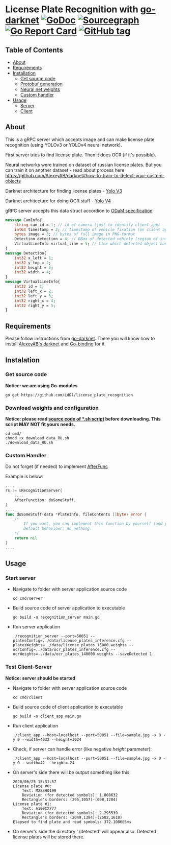 # License Plate Recognition with [go-darknet](https://github.com/LdDl/go-darknet) [![GoDoc](https://godoc.org/github.com/LdDl/license_plate_recognition?status.svg)](https://godoc.org/github.com/LdDl/license_plate_recognition) [![Sourcegraph](https://sourcegraph.com/github.com/LdDl/license_plate_recognition/-/badge.svg)](https://sourcegraph.com/github.com/LdDl/license_plate_recognition?badge) [![Go Report Card](https://goreportcard.com/badge/github.com/LdDl/license_plate_recognition)](https://goreportcard.com/report/github.com/LdDl/license_plate_recognition) [![GitHub tag](https://img.shields.io/github/tag/LdDl/license_plate_recognition.svg)](https://github.com/LdDl/license_plate_recognition/releases)

## Table of Contents

- [About](#about)
- [Requirements](#requirements)
- [Installation](#installation)
    - [Get source code](#get-source-code)
    - [Protobuf generation](#generate-protobuf-*.go-files-for-Go-server-and-Go-client)
    - [Neural net weights](#download-weights-and-configuration)
    - [Custom handler](#custom-handler)
- [Usage](#usage)
    - [Server](#start-server)
    - [Client](#test-client-server)


## About
This is a gRPC server which accepts image and can make license plate recognition (using YOLOv3 or YOLOv4 neural network).

First server tries to find license plate. Then it does OCR (if it's possible).

Neural networks were trained on dataset of russian license plates. But you can train it on another dataset - read about process here https://github.com/AlexeyAB/darknet#how-to-train-to-detect-your-custom-objects

Darknet architecture for finding license plates - [Yolo V3](https://arxiv.org/abs/1804.02767)

Darknet architecture for doing OCR stuff - [Yolo V4](https://arxiv.org/abs/2004.10934)

gRPC server accepts this data struct accordion to [ODaM specification](https://github.com/LdDl/odam/blob/master/yolo_grpc.proto):
```protobuf
message CamInfo{
    string cam_id = 1; // id of camera (just to identify client app)
    int64 timestamp = 2; // timestamp of vehicle fixation (on client app)
    bytes image = 3; // bytes of full image in PNG-format
    Detection detection = 4; // BBox of detected vehicle (region of interest where License Plate Recognition is needed)
    VirtualLineInfo virtual_line = 5; // Line which detected object has been crossed (not necessary field, but helpfull for real-time detection on road traffic)
}
message Detection{
    int32 x_left = 1;
    int32 y_top = 2;
    int32 height = 3;
    int32 width = 4;
}
message VirtualLineInfo{
    int32 id = 1;
    int32 left_x = 2;
    int32 left_y = 3;
    int32 right_x = 4;
    int32 right_y = 5;
}
```

## Requirements
Please follow instructions from [go-darknet](https://github.com/LdDl/go-darknet#go-darknet-go-bindings-for-darknet). There you will know how to install [AlexeyAB's darknet](https://github.com/AlexeyAB/darknet) and [Go-binding](https://github.com/LdDl/go-darknet) for it.

## Instalation

### Get source code
**Notice: we are using Go-modules**
```shell
go get https://github.com/LdDl/license_plate_recognition
```

### Download weights and configuration
**Notice: please read [source code of *.sh script](cmd/download_data_RU.sh) before downloading. This script MAY NOT fit yours needs.**
```shell
cd cmd/
chmod +x download_data_RU.sh
./download_data_RU.sh
```

### Custom Handler
Do not forget (if needed) to implement [AfterFunc](https://github.com/LdDl/license_plate_recognition/blob/master/cmd/server/main.go#L93)

Example is below:
```go
....
rs := &RecognitionServer{
    ....
    AfterFunction: doSomeStuff,
}
....
func doSomeStuff(data *PlateInfo, fileContents []byte) error {
	/*
		If you want, you can implement this function by yourself (and you can wrap this function also)
		Default behaviour: do nothing.
	*/
	return nil
}
....
```

## Usage
### Start server
* Navigate to folder with server application source code
    ```shell
    cd cmd/server
    ```
* Build source code of server application to executable
    ```shell
    go build -o recognition_server main.go
    ```
* Run server application
    ```shell
    ./recognition_server --port=50051 --platesConfig=../data/license_plates_inference.cfg --platesWeights=../data/license_plates_15000.weights --ocrConfig=../data/ocr_plates_inference.cfg --ocrWeights=../data/ocr_plates_140000.weights --saveDetected 1
    ```

### Test Client-Server
**Notice: server should be started**
* Navigate to folder with server application source code
    ```shell
    cd cmd/client
    ```
* Build source code of client application to executable
    ```shell
    go build -o client_app main.go
    ```
* Run client application
    ```shell
    ./client_app --host=localhost --port=50051 --file=sample.jpg -x 0 -y 0 --width=4032 --height=3024
    ```

* Check, if server can handle error (like negative _height_ parameter):
    ```shell
    ./client_app --host=localhost --port=50051 --file=sample.jpg -x 0 -y 0 --width=42 --height=-24
    ```

* On server's side there will be output something like this:
    ```shell
    2020/06/25 15:31:57
    License plate #0:
        Text: M288HO199
        Deviation (for detected symbols): 1.808632
        Rectangle's borders: (295,1057)-(608,1204)
    License plate #1:
        Text: A100CX777
        Deviation (for detected symbols): 2.295539
        Rectangle's borders: (2049,1384)-(2582,1618)
    Elapsed to find plate and read symbols: 372.108605ms
    ```
* On server's side the directory './detected' will appear also. Detected license plates will be stored there.

